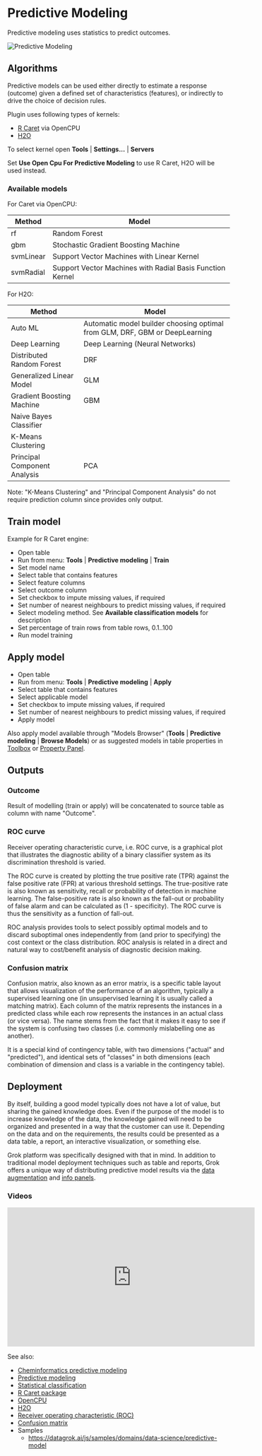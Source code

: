 <!-- TITLE: Predictive Modeling -->
<!-- SUBTITLE: -->

# Predictive Modeling

Predictive modeling uses statistics to predict outcomes.

![Predictive Modeling](../uploads/gifs/predictive-modeling.gif "Predictive Modeling")

## Algorithms

Predictive models can be used either directly to estimate a response (outcome) given a defined 
set of characteristics (features), or indirectly to drive the choice of decision rules.

Plugin uses following types of kernels:
  * [R Caret](https://topepo.github.io/caret/index.html) via OpenCPU 
  * [H2O](http://h2o.ai)
  
To select kernel open **Tools** | **Settings...** | **Servers** 

Set **Use Open Cpu For Predictive Modeling** to use R Caret, H2O will be used instead.

### Available models

For Caret via OpenCPU:

| Method    | Model                                                     |
|-----------|-----------------------------------------------------------|
| rf        | Random Forest                                             |
| gbm       | Stochastic Gradient Boosting Machine                      |
| svmLinear | Support Vector Machines with Linear Kernel                |
| svmRadial | Support Vector Machines with Radial Basis Function Kernel |

For H2O:

| Method                       | Model                           |
|------------------------------|---------------------------------|
| Auto ML                      | Automatic model builder choosing optimal from GLM, DRF, GBM or DeepLearning |
| Deep Learning                | Deep Learning (Neural Networks) |
| Distributed Random Forest    | DRF                             |
| Generalized Linear Model     | GLM                             |
| Gradient Boosting Machine    | GBM                             |
| Naive Bayes Classifier       |                                 |
| K-Means Clustering           |                                 |
| Principal Component Analysis | PCA                             |

Note: "K-Means Clustering" and "Principal Component Analysis" do not require prediction column since 
provides only output. 


## Train model

Example for R Caret engine:
  * Open table
  * Run from menu: **Tools** | **Predictive modeling** | **Train**
  * Set model name
  * Select table that contains features
  * Select feature columns
  * Select outcome column
  * Set checkbox to impute missing values, if required
  * Set number of nearest neighbours to predict missing values, if required
  * Select modeling method. See **Available classification models** for description
  * Set percentage of train rows from table rows, 0.1..100
  * Run model training

## Apply model

  * Open table
  * Run from menu: **Tools** | **Predictive modeling** | **Apply**
  * Select table that contains features
  * Select applicable model
  * Set checkbox to impute missing values, if required
  * Set number of nearest neighbours to predict missing values, if required
  * Apply model
  
Also apply model available through "Models Browser" (**Tools** | **Predictive modeling** | **Browse Models**) 
or as suggested models in table properties in [Toolbox](../features/toolbox.md) or [Property Panel](../features/property-panel.md). 

## Outputs

### Outcome

Result of modelling (train or apply) will be concatenated to source table as column with name "Outcome".

### ROC curve

Receiver operating characteristic curve, i.e. ROC curve, is a graphical plot that illustrates the diagnostic 
ability of a binary classifier system as its discrimination threshold is varied.  
  
The ROC curve is created by plotting the true positive rate (TPR) against the false positive rate (FPR) at various 
threshold settings. The true-positive rate is also known as sensitivity, recall or probability of detection in 
machine learning. The false-positive rate is also known as the fall-out or probability of false alarm and can be 
calculated as (1 - specificity). The ROC curve is thus the sensitivity as a function of fall-out.  
  
ROC analysis provides tools to select possibly optimal models and to discard suboptimal ones independently from 
(and prior to specifying) the cost context or the class distribution. ROC analysis is related in a direct and 
natural way to cost/benefit analysis of diagnostic decision making.  
  
### Confusion matrix

Confusion matrix, also known as an error matrix, is a specific table layout that allows visualization of the
performance of an algorithm, typically a supervised learning one (in unsupervised learning it is usually called 
a matching matrix). Each column of the matrix represents the instances in a predicted class while each row 
represents the instances in an actual class (or vice versa). The name stems from the fact that it makes it
easy to see if the system is confusing two classes (i.e. commonly mislabelling one as another).  
  
It is a special kind of contingency table, with two dimensions ("actual" and "predicted"), and identical 
sets of "classes" in both dimensions (each combination of dimension and class is a variable in the contingency table).  

## Deployment

By itself, building a good model typically does not have a lot of value, but sharing the gained knowledge does. 
Even if the purpose of the model is to increase knowledge of the data, the knowledge gained will need to be organized 
and presented in a way that the customer can use it. Depending on the data and on the requirements, the
results could be presented as a data table, a report, an interactive visualization, or something else.

Grok platform was specifically designed with that in mind. In addition to traditional model deployment
techniques such as table and reports, Grok offers a unique way of distributing predictive model results via
the [data augmentation](../concepts/data-augmentation.md) 
and [info panels](../concepts/info-panels.md#predicting-molecule-solubility). 

### Videos

<iframe width="560" height="315" src="https://www.youtube.com/embed/tVwpRB8fikQ" frameborder="0" allow="accelerometer; autoplay; encrypted-media; gyroscope; picture-in-picture" allowfullscreen></iframe>
  
See also: 
* [Cheminformatics predictive modeling](../domains/chem/chem-predictive-modeling.md) 
* [Predictive modeling](https://en.wikipedia.org/wiki/Predictive_modelling)
* [Statistical classification](https://en.wikipedia.org/wiki/Statistical_classification)
* [R Caret package](https://topepo.github.io/caret/index.html)
* [OpenCPU](https://www.opencpu.org/)
* [H2O](http://h2o.ai/)
* [Receiver operating characteristic (ROC)](https://en.wikipedia.org/wiki/Receiver_operating_characteristic)
* [Confusion matrix](https://en.wikipedia.org/wiki/Confusion_matrix)
* Samples
  * https://datagrok.ai/js/samples/domains/data-science/predictive-model
